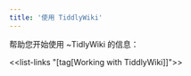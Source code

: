 ```yaml
---
title: '使用 TiddlyWiki'
---
```


帮助您开始使用 ~TidlyWiki 的信息：

<<list-links "[tag[Working with TiddlyWiki]]">>
